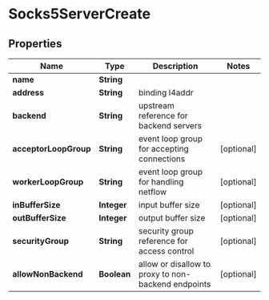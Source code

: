 
# Socks5ServerCreate

## Properties
Name | Type | Description | Notes
------------ | ------------- | ------------- | -------------
**name** | **String** |  | 
**address** | **String** | binding l4addr | 
**backend** | **String** | upstream reference for backend servers | 
**acceptorLoopGroup** | **String** | event loop group for accepting connections |  [optional]
**workerLoopGroup** | **String** | event loop group for handling netflow |  [optional]
**inBufferSize** | **Integer** | input buffer size |  [optional]
**outBufferSize** | **Integer** | output buffer size |  [optional]
**securityGroup** | **String** | security group reference for access control |  [optional]
**allowNonBackend** | **Boolean** | allow or disallow to proxy to non-backend endpoints |  [optional]



